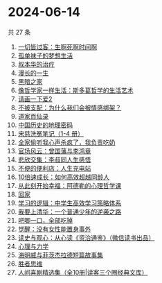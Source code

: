 # 2024-06-14

共 27 条

<!-- BEGIN WEREAD -->
<!-- 最后更新时间 2024-06-14 07:01:33 +0800 -->
1. [一切皆过客：生啊死啊时间啊](https://weread.qq.com/web/bookDetail/61732f90813ab8e15g0107e7)
1. [孤单袜子的梦想生活](https://weread.qq.com/web/bookDetail/20332f60813ab8e82g013db5)
1. [叔本华的治疗](https://weread.qq.com/web/bookDetail/3fc3291072937a1c3fcc453)
1. [漫长的一生](https://weread.qq.com/web/bookDetail/fe332ec0813ab8eabg0176c4)
1. [黑暗之家](https://weread.qq.com/web/bookDetail/b5a321b0813ab83e8g0113fa)
1. [像哲学家一样生活：斯多葛哲学的生活艺术](https://weread.qq.com/web/bookDetail/3c6329107163d4243c6b6d1)
1. [请画一下爱2](https://weread.qq.com/web/bookDetail/64332740813ab8c3dg013f89)
1. [不被支配：为什么我们会被情感绑架？](https://weread.qq.com/web/bookDetail/2c132990813ab8eb0g0100e3)
1. [道家百仙录](https://weread.qq.com/web/bookDetail/c42324c0813ab763ag018ab3)
1. [中国历史的地理密码](https://weread.qq.com/web/bookDetail/94f32730813ab859cg017e26)
1. [宋慈洗冤笔记（1-4 册）](https://weread.qq.com/web/bookDetail/bea326d0813ab7fcag016618)
1. [全家偷听我心声杀疯了，我负责吃奶](https://weread.qq.com/web/bookDetail/3d232a10813ab8eafg01768b)
1. [官场风云：曾国藩与李鸿章](https://weread.qq.com/web/bookDetail/84432440813ab8dc1g018c93)
1. [悲欣交集：李叔同人生感悟](https://weread.qq.com/web/bookDetail/51f322c0813ab8e8ag013db9)
1. [不便的便利店：人生充电站](https://weread.qq.com/web/bookDetail/42232750813ab8e30g019aa3)
1. [10倍速成长：如何高效超越同龄人](https://weread.qq.com/web/bookDetail/f2b32b10813ab6a9eg0176e1)
1. [从此刻开始幸福：阿德勒的心理哲学课](https://weread.qq.com/web/bookDetail/39a32040813ab8e61g017a2f)
1. [回家](https://weread.qq.com/web/bookDetail/d0432270813ab7696g010a9d)
1. [学习的逻辑：中学生高效学习策略体系](https://weread.qq.com/web/bookDetail/b44323c072452d58b44addf)
1. [我要上清华：一个普通少年的逆袭之路](https://weread.qq.com/web/bookDetail/98a32cb0813ab8e90g013b33)
1. [吧唧一口，全部吃掉](https://weread.qq.com/web/bookDetail/06032010813ab8d48g014529)
1. [觉醒：没有女性能置身事外](https://weread.qq.com/web/bookDetail/c6a32210813ab8c07g011e08)
1. [读史与观心：从心读《资治通鉴》（微信读书出品）](https://weread.qq.com/web/bookDetail/e2c32c40813ab8651g015fc1)
1. [心理与力学](https://weread.qq.com/web/bookDetail/a0432e40813ab8d08g012a03)
1. [海明威与菲茨杰拉德短篇故事集](https://weread.qq.com/web/bookDetail/3d532ab0813ab89eeg01315e)
1. [胜者思维](https://weread.qq.com/web/bookDetail/c64321307239b3b5c648b2a)
1. [人间喜剧精选集（全10册|读客三个圈经典文库）](https://weread.qq.com/web/bookDetail/5a132560715379595a1db00)
<!-- END WEREAD -->